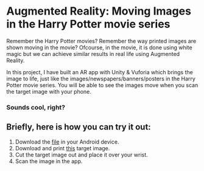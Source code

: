 # Augmented Reality: Moving Images in the Harry Potter movie series

Remember the Harry Potter movies?
Remember the way printed images are shown moving in the movie? 
Ofcourse, in the movie, it is done using white magic but we can achieve similar results in real life using Augmented Reality.

In this project, I have built an AR app with Unity & Vuforia which brings the image to life, just like the images/newspapers/banners/posters in the Harry Potter movie series.
You will be able to see the images move when you scan the target image with your phone.

### Sounds cool, right?

## Briefly, here is how you can try it out:

1. Download the [file](apk/Watch%20Try%20On%20App.sln.apk) in your Android device.
2. Download and print [this](images/target/target.pdf) target image.
3. Cut the target image out and place it over your wrist.
4. Scan the image in the app.
